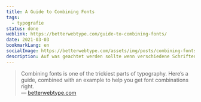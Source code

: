 ```yaml
---
title: A Guide to Combining Fonts
tags:
  - typografie
status: done
weblink: https://betterwebtype.com/guide-to-combining-fonts/
date: 2021-03-03
bookmarkLang: en
socialImage: https://betterwebtype.com/assets/img/posts/combining-fonts-guide/post@2x.jpg
description: Auf was geachtet werden sollte wenn verschiedene Schriften miteinander kombiniert werden.
---
```

<blockquote>Combining fonts is one of the trickiest parts of typography. Here’s a guide, combined with an example to help you get font combinations right.<footer>— <a href="https://betterwebtype.com/guide-to-combining-fonts/">betterwebtype.com</a></footer></blockquote>
